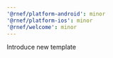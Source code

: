 ```yaml
---
'@rnef/platform-android': minor
'@rnef/platform-ios': minor
'@rnef/welcome': minor
---
```


Introduce new template
